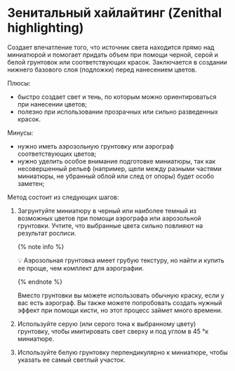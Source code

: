 # Зенитальный хайлайтинг (Zenithal highlighting)

Создает впечатление того, что источник света находится прямо над миниатюрой и помогает придать объем при помощи черной, серой и белой грунтовок или соответствующих красок. Заключается в создании нижнего базового слоя (подложки) перед нанесением цветов.

Плюсы:

- быстро создает свет и тень, по которым можно ориентироваться при нанесении цветов;
- полезно при использовании прозрачных или сильно разведенных красок.

Минусы:

- нужно иметь аэрозольную грунтовку или аэрограф соответствующих цветов;
- нужно уделить особое внимание подготовке миниатюры, так как несовершенный рельеф (например, щели между разными частями миниатюры, не убранный облой или след от опоры) будет особо заметен;

Метод состоит из следующих шагов:

1. Загрунтуйте миниатюру в черный или наиболее темный из возможных цветов при помощи аэрографа или аэрозольной грунтовки. Учтите, что выбранные цвета сильно повлияют на результат росписи.
    
    {% note info %}
    
    💡 Аэрозольная грунтовка имеет грубую текстуру, но найти и купить ее проще, чем комплект для аэрографии.
    
    {% endnote %}
    
    Вместо грунтовки вы можете использовать обычную краску, если у вас есть аэрограф. Вы также можете попробовать создать нужный эффект при помощи кисти, но этот процесс займет много времени.   
    
2. Используйте серую (или серого тона к выбранному цвету) грунтовку, чтобы имитировать свет сверху и под углом в 45 °к миниатюре.
3. Используйте белую грунтовку перпендикулярно к миниатюре, чтобы указать ее самый светлый участок.